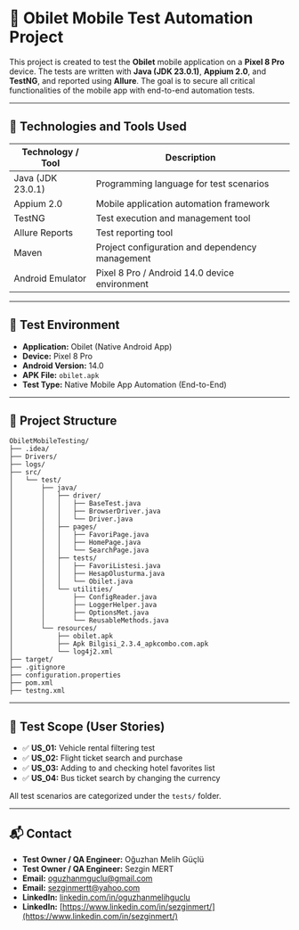 # 📱 Obilet Mobile Test Automation Project

This project is created to test the **Obilet** mobile application on a **Pixel 8 Pro** device. The tests are written with **Java (JDK 23.0.1)**, **Appium 2.0**, and **TestNG**, and reported using **Allure**. The goal is to secure all critical functionalities of the mobile app with end-to-end automation tests.

---

## 🚀 Technologies and Tools Used

| Technology / Tool    | Description                                  |
|---------------------|----------------------------------------------|
| Java (JDK 23.0.1)   | Programming language for test scenarios      |
| Appium 2.0          | Mobile application automation framework      |
| TestNG              | Test execution and management tool           |
| Allure Reports      | Test reporting tool                           |
| Maven               | Project configuration and dependency management |
| Android Emulator    | Pixel 8 Pro / Android 14.0 device environment |

---

## 📱 Test Environment

- **Application:** Obilet (Native Android App)  
- **Device:** Pixel 8 Pro  
- **Android Version:** 14.0  
- **APK File:** `obilet.apk`  
- **Test Type:** Native Mobile App Automation (End-to-End)  

---

## 📁 Project Structure

```
ObiletMobileTesting/
├── .idea/
├── Drivers/
├── logs/
├── src/
│   └── test/
│       ├── java/
│       │   ├── driver/
│       │   │   ├── BaseTest.java
│       │   │   ├── BrowserDriver.java
│       │   │   └── Driver.java
│       │   ├── pages/
│       │   │   ├── FavoriPage.java
│       │   │   ├── HomePage.java
│       │   │   └── SearchPage.java
│       │   ├── tests/
│       │   │   ├── FavoriListesi.java
│       │   │   ├── HesapOlusturma.java
│       │   │   └── Obilet.java
│       │   └── utilities/
│       │       ├── ConfigReader.java
│       │       ├── LoggerHelper.java
│       │       ├── OptionsMet.java
│       │       └── ReusableMethods.java
│       └── resources/
│           ├── obilet.apk
│           ├── Apk Bilgisi_2.3.4_apkcombo.com.apk
│           └── log4j2.xml
├── target/
├── .gitignore
├── configuration.properties
├── pom.xml
├── testng.xml
```

---

## 🧭 Test Scope (User Stories)

- ✅ **US_01:** Vehicle rental filtering test  
- ✅ **US_02:** Flight ticket search and purchase  
- ✅ **US_03:** Adding to and checking hotel favorites list  
- ✅ **US_04:** Bus ticket search by changing the currency  

All test scenarios are categorized under the `tests/` folder.

---

## 📬 Contact

- **Test Owner / QA Engineer:** Oğuzhan Melih Güçlü  
- **Test Owner / QA Engineer:** Sezgin MERT
- **Email:** [oguzhanmguclu@gmail.com](mailto:oguzhanmguclu@gmail.com)  
- **Email:** [sezginmertt@yahoo.com](mailto:sezginmertt@yahoo.com)
- **LinkedIn:** [linkedin.com/in/oguzhanmelihguclu](https://www.linkedin.com/in/oguzhanmelihguclu/)
- **LinkedIn:** [https://www.linkedin.com/in/sezginmert/](https://www.linkedin.com/in/sezginmert/)
